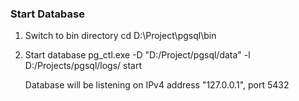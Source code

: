 ### Start Database
1. Switch to bin directory
   cd D:\Project\pgsql\bin

2. Start database
   pg_ctl.exe -D  "D:/Project/pgsql/data" -l D:/Projects/pgsql/logs/ start

   Database will be listening on IPv4 address "127.0.0.1", port 5432